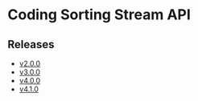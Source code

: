 # Coding Sorting Stream API

## Releases

- [v2.0.0](https://TechSysApi.github.io/coding-sorting-stream-api-dist/v2.0.0/ui/?url=../complete-api.yaml)
- [v3.0.0](https://TechSysApi.github.io/coding-sorting-stream-api-dist/v3.0.0/ui/?url=../complete-api.yaml)
- [v4.0.0](https://TechSysApi.github.io/coding-sorting-stream-api-dist/v4.0.0/ui/?url=../complete-api.yaml)
- [v4.1.0](https://TechSysApi.github.io/coding-sorting-stream-api-dist/v4.1.0/ui/?url=../complete-api.yaml)
